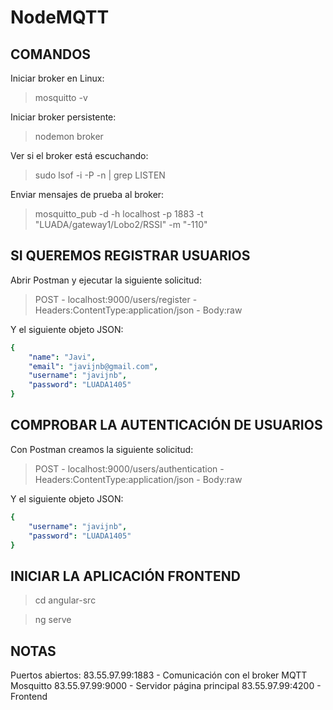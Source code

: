# NodeMQTT

## COMANDOS

Iniciar broker en Linux:

> mosquitto -v

Iniciar broker persistente: 

> nodemon broker

Ver si el broker está escuchando:

> sudo lsof -i -P -n | grep LISTEN

Enviar mensajes de prueba al broker:

> mosquitto_pub -d -h localhost -p 1883 -t "LUADA/gateway1/Lobo2/RSSI" -m "-110"

## SI QUEREMOS REGISTRAR USUARIOS

Abrir Postman y ejecutar la siguiente solicitud:

> POST - localhost:9000/users/register - Headers:ContentType:application/json - Body:raw

Y el siguiente objeto JSON:

```yaml
{
    "name": "Javi",
    "email": "javijnb@gmail.com",
    "username": "javijnb",
    "password": "LUADA1405"
}
```

## COMPROBAR LA AUTENTICACIÓN DE USUARIOS

Con Postman creamos la siguiente solicitud:

> POST - localhost:9000/users/authentication - Headers:ContentType:application/json - Body:raw

Y el siguiente objeto JSON:

```yaml
{
    "username": "javijnb",
    "password": "LUADA1405"
}
```

## INICIAR LA APLICACIÓN FRONTEND

> cd angular-src

> ng serve

## NOTAS

Puertos abiertos:
83.55.97.99:1883 - Comunicación con el broker MQTT Mosquitto
83.55.97.99:9000 - Servidor página principal
83.55.97.99:4200 - Frontend
